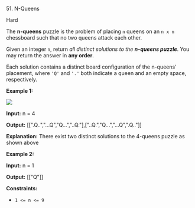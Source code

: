﻿51\. N-Queens

Hard

The **n-queens** puzzle is the problem of placing `n` queens on an `n x n` chessboard such that no two queens attack each other.

Given an integer `n`, return _all distinct solutions to the **n-queens puzzle**_. You may return the answer in **any order**.

Each solution contains a distinct board configuration of the n-queens' placement, where `'Q'` and `'.'` both indicate a queen and an empty space, respectively.

**Example 1:**

![](https://assets.leetcode.com/uploads/2020/11/13/queens.jpg)

**Input:** n = 4

**Output:** \[\[".Q..","...Q","Q...","..Q."\],\["..Q.","Q...","...Q",".Q.."\]\]

**Explanation:** There exist two distinct solutions to the 4-queens puzzle as shown above 

**Example 2:**

**Input:** n = 1

**Output:** \[\["Q"\]\] 

**Constraints:**

*   `1 <= n <= 9`